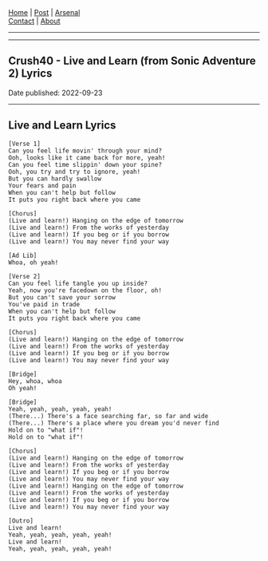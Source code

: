 <nav>
<a href="../INDEX.html">Home</a>
|
<a href="../POST.html">Post</a>
|
<a href="../ARSENAL.html">Arsenal</a>
<nav class="div-right">
<a href="../CONTACT.html">Contact</a>
|
<a href="../ABOUT.html">About</a>
</nav>
</header>
<hr><hr>
<main>
<!-- Your Content Start After This Line -->


# Crush40 - Live and Learn (from Sonic Adventure 2) Lyrics

Date published: 2022-09-23

---

## Live and Learn Lyrics

```
[Verse 1]
Can you feel life movin' through your mind?
Ooh, looks like it came back for more, yeah!
Can you feel time slippin' down your spine?
Ooh, you try and try to ignore, yeah!
But you can hardly swallow
Your fears and pain
When you can't help but follow
It puts you right back where you came

[Chorus]
(Live and learn!) Hanging on the edge of tomorrow
(Live and learn!) From the works of yesterday
(Live and learn!) If you beg or if you borrow
(Live and learn!) You may never find your way

[Ad Lib]
Whoa, oh yeah!

[Verse 2]
Can you feel life tangle you up inside?
Yeah, now you're facedown on the floor, oh!
But you can't save your sorrow
You've paid in trade
When you can't help but follow
It puts you right back where you came

[Chorus]
(Live and learn!) Hanging on the edge of tomorrow
(Live and learn!) From the works of yesterday
(Live and learn!) If you beg or if you borrow
(Live and learn!) You may never find your way

[Bridge]
Hey, whoa, whoa
Oh yeah!

[Bridge]
Yeah, yeah, yeah, yeah, yeah!
(There...) There's a face searching far, so far and wide
(There...) There's a place where you dream you'd never find
Hold on to "what if"!
Hold on to "what if"!

[Chorus]
(Live and learn!) Hanging on the edge of tomorrow
(Live and learn!) From the works of yesterday
(Live and learn!) If you beg or if you borrow
(Live and learn!) You may never find your way
(Live and learn!) Hanging on the edge of tomorrow
(Live and learn!) From the works of yesterday
(Live and learn!) If you beg or if you borrow
(Live and learn!) You may never find your way

[Outro]
Live and learn!
Yeah, yeah, yeah, yeah, yeah!
Live and learn!
Yeah, yeah, yeah, yeah, yeah!
```
